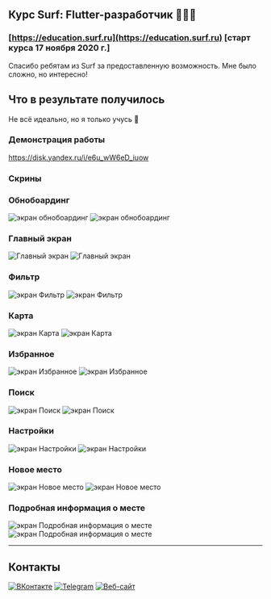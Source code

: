## Курс Surf: Flutter-разработчик 👩🏼‍💻
### [https://education.surf.ru](https://education.surf.ru) [старт курса 17 ноября 2020 г.]

Спасибо ребятам из Surf за предоставленную возможность. Мне было сложно, но интересно!


## Что в результате получилось 
Не всё идеально, но я только учусь 🤗

### Демонстрация работы

https://disk.yandex.ru/i/e6u_wW6eD_iuow

### Скрины

### Обнобоардинг
![экран обнобоардинг](docs/light-1.jpg)
![экран обнобоардинг](docs/dark-1.jpg)

### Главный экран
![Главный экран](docs/light-2.jpg)
![Главный экран](docs/dark-2.jpg)

### Фильтр
![экран Фильтр](docs/light-3.jpg)
![экран Фильтр](docs/dark-3.jpg)

### Карта
![экран Карта](docs/light-4.jpg)
![экран Карта](docs/dark-4.jpg)

### Избранное
![экран Избранное](docs/light-5.jpg)
![экран Избранное](docs/dark-5.jpg)

### Поиск
![экран Поиск](docs/light-6.jpg)
![экран Поиск](docs/dark-6.jpg)

### Настройки
![экран Настройки](docs/light-7.jpg)
![экран Настройки](docs/dark-7.jpg)

### Новое место
![экран Новое место](docs/light-8.jpg)
![экран Новое место](docs/dark-8.jpg)

### Подробная информация о месте
![экран Подробная информация о месте](docs/light-9.jpg)
![экран Подробная информация о месте](docs/dark-9.jpg)

----

## Контакты

[![ВКонтакте](https://img.shields.io/badge/-ВКонтакте-lightblue?style=for-the-badge&logo=vk)](https://vk.com/internetova)
[![Telegram](https://img.shields.io/badge/-Telegram-lightblue?style=for-the-badge&logo=telegram&logoColor=44D1FC)](https://t.me/internetova)
[![Веб-сайт](https://img.shields.io/badge/-Сайт-lightblue?style=for-the-badge&logo=safari&logoColor=054F8C)](http://internetova.ru)